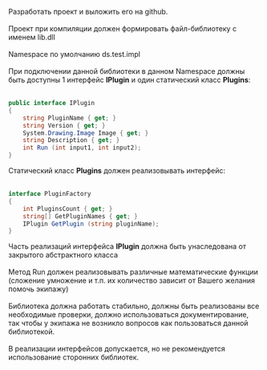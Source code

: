 ﻿Разработать проект и выложить его на github.<br><br>
Проект при компиляции должен формировать файл-библиотеку с именем lib.dll<br><br>
Namespace по умолчанию ds.test.impl<br><br>
При подключении данной библиотеки в данном Namespace должны быть доступны 1 интерфейс **IPlugin** и один статический класс **Plugins**:<br><br>
```csharp
public interface IPlugin
{
	string PluginName { get; }
	string Version { get; }
	System.Drawing.Image Image { get; }
	string Description { get; }
	int Run (int input1, int input2);
}
```
Статический класс **Plugins** должен реализовывать интерфейс:<br><br>
```csharp
interface PluginFactory
{
	int PluginsCount { get; }
	string[] GetPluginNames { get; }
	IPlugin GetPlugin (string pluginName);
}
```
Часть реализаций интерфейса **IPlugin** должна быть унаследована от закрытого абстрактного класса<br><br>
Метод Run должен реализовывать различные математические функции (сложение умножение и т.п. их количество зависит от Вашего желания помочь экипажу)<br><br>
Библиотека должна работать стабильно, должны быть реализованы все необходимые проверки, должно использоваться документирование, так чтобы у экипажа не возникло вопросов как пользоваться данной библиотекой.<br><br>
В реализации интерфейсов допускается, но не рекомендуется использование сторонних библиотек.
